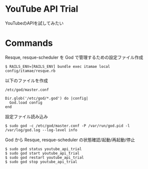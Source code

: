 # YouTube API Trial

YouTubeのAPIを試してみたい

# Commands

Resque, resque-scheduler を God で管理するための設定ファイル作成
```
$ RAILS_ENV=[RAILS_ENV] bundle exec itamae local config/itamae/resque.rb
```

以下のファイルを作成

`/etc/god/master.conf`
```
Dir.glob('/etc/god/*.god') do |config|
  God.load config
end
```

設定ファイル読み込み
```
$ sudo god -c /etc/god/master.conf -P /var/run/god.pid -l /var/log/god.log --log-level info
```

God から Resque, resque-scheduler の状態確認/起動/再起動/停止
```
$ sudo god status youtube_api_trial
$ sudo god start youtube_api_trial
$ sudo god restart youtube_api_trial
$ sudo god stop youtube_api_trial
```

